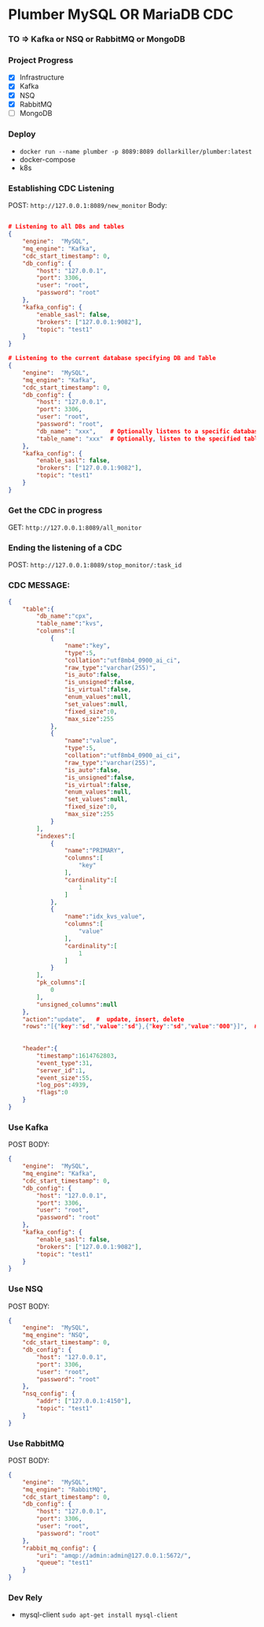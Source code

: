 # Plumber MySQL OR MariaDB CDC 

### TO => Kafka or NSQ or RabbitMQ or MongoDB

### Project Progress
- [x] Infrastructure
- [x] Kafka
- [x] NSQ
- [x] RabbitMQ
- [ ] MongoDB

### Deploy
- `docker run --name plumber -p 8089:8089 dollarkiller/plumber:latest`
- docker-compose
- k8s

### Establishing CDC Listening
POST: `http://127.0.0.1:8089/new_monitor`
Body:
```json

# Listening to all DBs and tables
{
    "engine":  "MySQL",
    "mq_engine": "Kafka",
    "cdc_start_timestamp": 0,
    "db_config": {
        "host": "127.0.0.1",
        "port": 3306,
        "user": "root",
        "password": "root"
    },
    "kafka_config": {
        "enable_sasl": false,
        "brokers": ["127.0.0.1:9082"],
        "topic": "test1"
    }
}

# Listening to the current database specifying DB and Table
{
    "engine":  "MySQL",
    "mq_engine": "Kafka",
    "cdc_start_timestamp": 0,
    "db_config": {
        "host": "127.0.0.1",
        "port": 3306,
        "user": "root",
        "password": "root",
        "db_name": "xxx",    # Optionally listens to a specific database
        "table_name": "xxx"  # Optionally, listen to the specified table of the specified database
    },
    "kafka_config": {
        "enable_sasl": false,
        "brokers": ["127.0.0.1:9082"],
        "topic": "test1"
    }
}
```

### Get the CDC in progress
GET: `http://127.0.0.1:8089/all_monitor`

### Ending the listening of a CDC
POST: `http://127.0.0.1:8089/stop_monitor/:task_id`

### CDC MESSAGE:
```json
{
    "table":{
        "db_name":"cpx",
        "table_name":"kvs",
        "columns":[
            {
                "name":"key",
                "type":5,
                "collation":"utf8mb4_0900_ai_ci",
                "raw_type":"varchar(255)",
                "is_auto":false,
                "is_unsigned":false,
                "is_virtual":false,
                "enum_values":null,
                "set_values":null,
                "fixed_size":0,
                "max_size":255
            },
            {
                "name":"value",
                "type":5,
                "collation":"utf8mb4_0900_ai_ci",
                "raw_type":"varchar(255)",
                "is_auto":false,
                "is_unsigned":false,
                "is_virtual":false,
                "enum_values":null,
                "set_values":null,
                "fixed_size":0,
                "max_size":255
            }
        ],
        "indexes":[
            {
                "name":"PRIMARY",
                "columns":[
                    "key"
                ],
                "cardinality":[
                    1
                ]
            },
            {
                "name":"idx_kvs_value",
                "columns":[
                    "value"
                ],
                "cardinality":[
                    1
                ]
            }
        ],
        "pk_columns":[
            0
        ],
        "unsigned_columns":null
    },
    "action":"update",   #  update, insert, delete
    "rows":"[{"key":"sd","value":"sd"},{"key":"sd","value":"000"}]",  # If it is insert , the number of rows is 1 and rows[0] is the current inserted data.
                                                                        If it is update, the number of rows is 2, rows[0] is the old data rows[1] is the new data
                                                                        If it is delete, the number of rows is 1 and rows[0] is the deleted data.
    "header":{
        "timestamp":1614762803,
        "event_type":31,
        "server_id":1,
        "event_size":55,
        "log_pos":4939,
        "flags":0
    }
}
```

### Use Kafka
POST BODY:
```json
{
    "engine":  "MySQL",
    "mq_engine": "Kafka",
    "cdc_start_timestamp": 0,
    "db_config": {
        "host": "127.0.0.1",
        "port": 3306,
        "user": "root",
        "password": "root"
    },
    "kafka_config": {
        "enable_sasl": false,
        "brokers": ["127.0.0.1:9082"],
        "topic": "test1"
    }
}
```

### Use NSQ
POST BODY:
```json
{
    "engine":  "MySQL",
    "mq_engine": "NSQ",
    "cdc_start_timestamp": 0,
    "db_config": {
        "host": "127.0.0.1",
        "port": 3306,
        "user": "root",
        "password": "root"
    },
    "nsq_config": {
        "addr": ["127.0.0.1:4150"],
        "topic": "test1"
    }
}
```

### Use RabbitMQ
POST BODY:
```json
{
    "engine":  "MySQL",
    "mq_engine": "RabbitMQ",
    "cdc_start_timestamp": 0,
    "db_config": {
        "host": "127.0.0.1",
        "port": 3306,
        "user": "root",
        "password": "root"
    },
    "rabbit_mq_config": {
        "uri": "amqp://admin:admin@127.0.0.1:5672/",
        "queue": "test1"
    }
}
```

### Dev Rely
- mysql-client  `sudo apt-get install mysql-client`